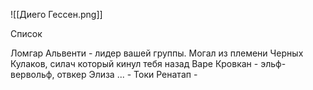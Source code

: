 
![[Диего Гессен.png]]

Список 

Ломгар Альвенти - лидер вашей группы.
Могал из племени Черных Кулаков, силач который кинул тебя назад
Варе Кровкан - эльф-вервольф, отвкер
Элиза ... - 
Токи Ренатап - 
